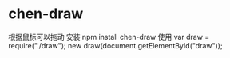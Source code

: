 # chen-draw
根据鼠标可以拖动
安装
npm install chen-draw
使用
var draw = require("./draw");
new draw(document.getElementById("draw"));